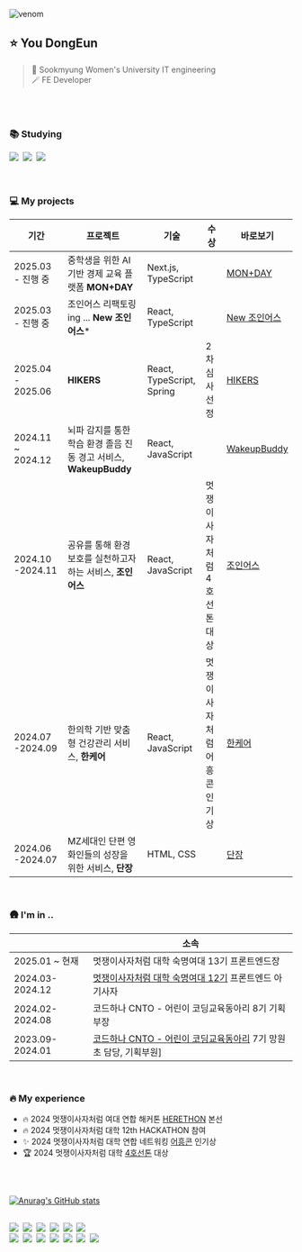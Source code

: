 ![venom](https://capsule-render.vercel.app/api?type=venom&height=200&text=Hi👋🏻%20I'm%20Dongeun&fontSize=70&color=0:ffe87c,100:f5f7c8&stroke=000000)

## ⭐️ You DongEun
> 🏫 Sookmyung Women's University IT engineering
>  <br/>
>  🪄 FE Developer

<br/>
<br/>

### 📚 Studying
<div>
  <img src="https://img.shields.io/badge/javascript-F7DF1E?style=flat-square&logo=javascript&logoColor=black">&nbsp;
  <img src="https://img.shields.io/badge/Typescript-3178C6?style=flatr&logo=typescript&logoColor=white"/>&nbsp;
  <img src="https://img.shields.io/badge/react-61DAFB?style=flat-square&logo=react&logoColor=black">&nbsp;
</div>

<br/>
<br/>

### 💻 My projects 
| 기간 | 프로젝트 | 기술 | 수상 | 바로보기 |
|---|---|---|---|---|
| 2025.03<br>- 진행 중 | 중학생을 위한 AI기반 경제 교육 플랫폼 **MON+DAY** | Next.js, TypeScript | | [MON+DAY](https://github.com/MON-DA-Y)|
| 2025.03<br>- 진행 중 | 조인어스 리팩토링 ing ... **New 조인어스*** | React, TypeScript | | [New 조인어스](https://github.com/2024-line4-earth/New_Joinus_FE) |
| 2025.04<br>- 2025.06 | **HIKERS**| React, TypeScript, <br>Spring | 2차 심사 선정 |[HIKERS](https://github.com/hiker-s)|
| 2024.11 ~ 2024.12 | 뇌파 감지를 통한 학습 환경 졸음 진동 경고 서비스, **WakeupBuddy**| React, JavaScript | |[WakeupBuddy](https://github.com/HCI-WakeupBuddy)|
| 2024.10<br>-2024.11 | 공유를 통해 환경보호를 실천하고자 하는 서비스, **조인어스** | React, JavaScript | 멋쟁이사자처럼 4호선톤 대상 | [조인어스](https://github.com/2024-line4-earth) |
| 2024.07<br>-2024.09 | 한의학 기반 맞춤형 건강관리 서비스, **한케어** | React, JavaScript | 멋쟁이사자처럼 어흥콘 인기상 | [한케어](https://github.com/Likelion-at-SMWU-12th/Hanappun-Client/blob/main/README.md) |
| 2024.06<br>-2024.07 | MZ세대인 단편 영화인들의 성장을 위한 서비스, **단장** | HTML, CSS | | [단장](https://github.com/2024-HERETHON/2024-Herethon-16) |
<br>


### 🛖 I'm in ..
| |소속| 
|---|---|
| 2025.01 ~ 현재 | 멋쟁이사자처럼 대학 숙명여대 13기 프론트엔드장 |
| 2024.03-2024.12 | [멋쟁이사자처럼 대학 숙명여대 12기](https://github.com/Likelion-at-SMWU-12th) 프론트엔드 아기사자 |
| 2024.02-2024.08 | 코드하나 CNTO - 어린이 코딩교육동아리 8기 기획부장 |
| 2023.09-2024.01 | [코드하나 CNTO - 어린이 코딩교육동아리](https://www.codehana.co.kr/) 7기 망원초 담당, 기획부원] |

<br>

### 🔥 My experience
- 🔥 2024 멋쟁이사자처럼 여대 연합 해커톤 [HERETHON](https://harvest-machine-d20.notion.site/2024-HERETHON-01a0143f27d240ae9ad742ceddf18ac6) 본선
- 🔥 2024 멋쟁이사자처럼 대학 12th HACKATHON 참여
- ✨ 2024 멋쟁이사자처럼 대학 연합 네트워킹 [어흥콘](https://ryuseunghan.notion.site/2024-d3216bd249b8427caca1e38913c9238c) 인기상
- 🏆 2024 멋쟁이사자처럼 대학 [4호선톤](https://www.notion.so/4-108d5e50be41800685fcddaf211f3c1f?pvs=4) 대상

<br>
<br>

[![Anurag's GitHub stats](https://github-readme-stats.vercel.app/api?username=uehddms)](https://github.com/anuraghazra/github-readme-stats)

<br>

<div>
  <img src="https://img.shields.io/badge/React-61DAFB?style=flat-square&logo=React&logoColor=white"/>&nbsp;
  <img src="https://img.shields.io/badge/Javascript-F7DF1E?style=flat-square&logo=javascript&logoColor=black"/>&nbsp;
  <img src="https://img.shields.io/badge/HTML-E34F26?style=flat-square&logo=HTML5&logoColor=white"/>&nbsp;
  <img src="https://img.shields.io/badge/CSS3-1572B6?style=flat-square&logo=CSS3&logoColor=white"/>&nbsp;
  <img src="https://img.shields.io/badge/Python-3776AB?style=flat-square&logo=Python&logoColor=white"/>&nbsp;
  <img src="https://img.shields.io/badge/Typescript-3178C6?style=flatr&logo=typescript&logoColor=white"/>&nbsp;
</div>

<div>
  <img src="https://img.shields.io/badge/Git-F05032?style=flat-square&logo=git&logoColor=white"/>&nbsp;
  <img src="https://img.shields.io/badge/Gitkraken-179287?style=flat-square&logo=gitkraken&logoColor=white"/>&nbsp;
  <img src="https://img.shields.io/badge/Github-181717?style=flat-square&logo=github&logoColor=white"/>&nbsp;
  <img src="https://img.shields.io/badge/Notion-000000?style=flat-square&logo=notion&logoColor=white"/>&nbsp;
  <img src="https://img.shields.io/badge/VScode-007ACC?style=flat-square&logo=visualstudiocode&logoColor=white"/>&nbsp;
  <img src="https://img.shields.io/badge/Discord-5865F2?style=flat-square&logo=discord&logoColor=white"/>&nbsp;
  <img src="https://img.shields.io/badge/Figma-F24E1E?style=flat-square&logo=figma&logoColor=white"/>&nbsp;
</div>

<br>

<!--[![GitHub Streak](https://streak-stats.demolab.com?user=uehddms&theme=solarized-dark&border_radius=20)](https://git.io/streak-stats)-->
